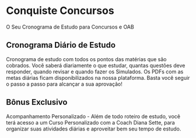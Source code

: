 # Conquiste Concursos
 O Seu Cronograma de Estudo para Concursos e OAB

 ## Cronograma Diário de Estudo

Cronograma de estudo com todos os pontos das matérias que são cobrados. Você saberá diariamente o que estudar, quantas questões deve responder, quando revisar e quando fazer os Simulados. Os PDFs com as metas diárias ficam disponibilizados na nossa plataforma. Basta você seguir o passo a passo para alcançar a sua aprovação!

## Bônus Exclusivo

Acompanhamento Personalizado - Além de todo roteiro de estudo, você terá acesso a um Curso Personalizado com a Coach Diana Sette, para organizar suas atividades diárias e aproveitar bem seu tempo de estudo.


